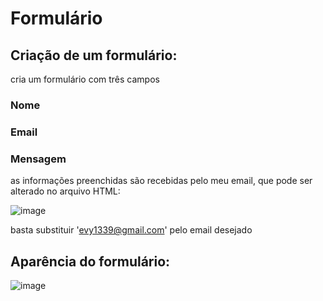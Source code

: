# Formulário
## Criação de um formulário:

cria um formulário com três campos

### Nome

### Email

### Mensagem

as informações preenchidas são recebidas pelo meu email, que pode ser alterado no arquivo HTML:

![image](https://user-images.githubusercontent.com/124212111/219792439-8943d91b-e4ea-47ea-858f-4f5af8e377cf.png)

basta substituir 'evy1339@gmail.com' pelo email desejado

## Aparência do formulário:

![image](https://user-images.githubusercontent.com/124212111/219792836-269918c3-16a8-4f76-bcc9-5213fce5e5fd.png)
